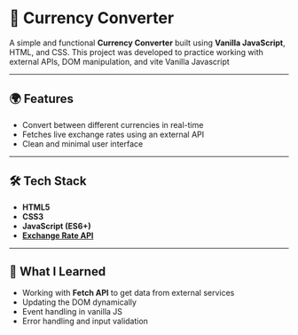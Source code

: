 # 💱 Currency Converter

A simple and functional **Currency Converter** built using **Vanilla JavaScript**, HTML, and CSS. This project was developed to practice working with external APIs, DOM manipulation, and vite Vanilla Javascript

---

## 🌍 Features

- Convert between different currencies in real-time
- Fetches live exchange rates using an external API
- Clean and minimal user interface

---

## 🛠️ Tech Stack

- **HTML5**
- **CSS3**
- **JavaScript (ES6+)**
- **[Exchange Rate API](https://www.exchangerate-api.com/)**

---

## 🧠 What I Learned

- Working with **Fetch API** to get data from external services
- Updating the DOM dynamically
- Event handling in vanilla JS
- Error handling and input validation
